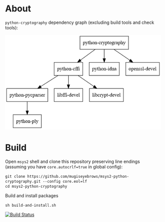 # About

`python-cryptography` dependency graph (excluding build tools and check tools):

![dependencies](dependencies.png)

# Build

Open `msys2` shell and clone this repository preserving line endings (assuming you have `core.autocrlf=true` in global config):

```shell
git clone https://github.com/mugiseyebrows/msys2-python-cryptography.git --config core.eol=lf
cd msys2-python-cryptography
```

Build and install packages

```shell
sh build-and-install.sh
```

[![Build Status](https://ci.appveyor.com/api/projects/status/github/mugiseyebrows/msys2-python-cryptography)](https://ci.appveyor.com/project/mugiseyebrows/msys2-python-cryptography)